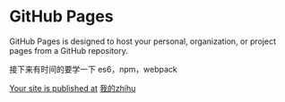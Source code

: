 # GitHub Pages

GitHub Pages is designed to host your personal, organization, or project pages from a GitHub repository.

接下来有时间的要学一下 es6，npm，webpack

[Your site is published at](http://xiaoxiaoyao.github.io/MyApp/)
[我的zhihu](https://www.zhihu.com/people/xiaoyaowoaini)